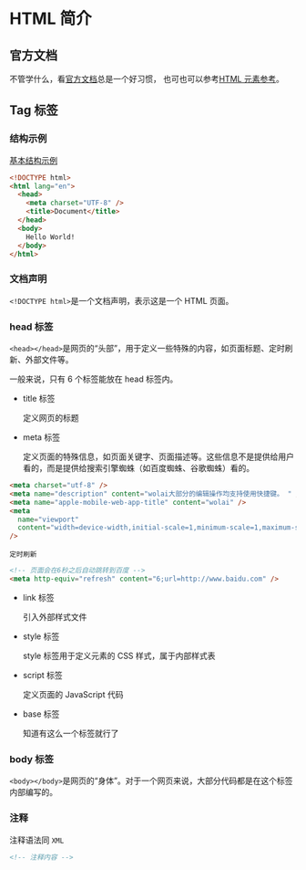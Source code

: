 # HTML 简介

## 官方文档

不管学什么，看[官方文档](https://developer.mozilla.org/zh-CN/docs/Web/HTML)总是一个好习惯， 也可也可以参考[HTML 元素参考](https://developer.mozilla.org/zh-CN/docs/Web/HTML/Element)。

## Tag 标签

### 结构示例

[基本结构示例](./demo/base.html)

```html
<!DOCTYPE html>
<html lang="en">
  <head>
    <meta charset="UTF-8" />
    <title>Document</title>
  </head>
  <body>
    Hello World!
  </body>
</html>
```

### 文档声明

`<!DOCTYPE html>`是一个文档声明，表示这是一个 HTML 页面。

### head 标签

`<head></head>`是网页的“头部”，用于定义一些特殊的内容，如页面标题、定时刷新、外部文件等。

一般来说，只有 6 个标签能放在 head 标签内。

- title 标签

    定义网页的标题
- meta 标签

    定义页面的特殊信息，如页面关键字、页面描述等。这些信息不是提供给用户看的，而是提供给搜索引擎蜘蛛（如百度蜘蛛、谷歌蜘蛛）看的。

```html
<meta charset="utf-8" />
<meta name="description" content="wolai大部分的编辑操作均支持使用快捷键。 " />
<meta name="apple-mobile-web-app-title" content="wolai" />
<meta
  name="viewport"
  content="width=device-width,initial-scale=1,minimum-scale=1,maximum-scale=1,user-scalable=no"
/>
```

    定时刷新

```html
<!-- 页面会在6秒之后自动跳转到百度 -->
<meta http-equiv="refresh" content="6;url=http://www.baidu.com" />
```
- link 标签

    引入外部样式文件
- style 标签

    style 标签用于定义元素的 CSS 样式，属于内部样式表
- script 标签

    定义页面的 JavaScript 代码
- base 标签

    知道有这么一个标签就行了

### body 标签

`<body></body>`是网页的“身体”。对于一个网页来说，大部分代码都是在这个标签内部编写的。

### 注释

注释语法同 `XML`

```html
<!-- 注释内容 -->
```

